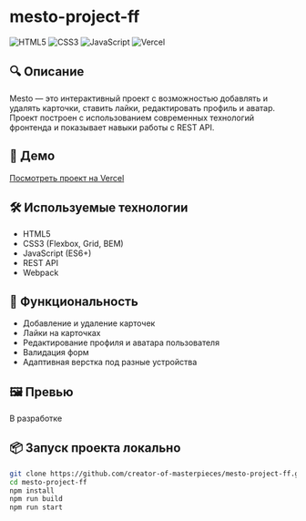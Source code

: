 # mesto-project-ff

![HTML5](https://img.shields.io/badge/HTML5-E34F26?style=flat&logo=html5&logoColor=white)
![CSS3](https://img.shields.io/badge/CSS3-1572B6?style=flat&logo=css3&logoColor=white)
![JavaScript](https://img.shields.io/badge/JavaScript-F7DF1E?style=flat&logo=javascript&logoColor=black)
![Vercel](https://img.shields.io/badge/Deployed%20on-Vercel-000000?style=flat&logo=vercel&logoColor=white)

## 🔍 Описание

Mesto — это интерактивный проект с возможностью добавлять и удалять карточки, ставить лайки, редактировать профиль и аватар.  
Проект построен с использованием современных технологий фронтенда и показывает навыки работы с REST API.

## 🚀 Демо

[Посмотреть проект на Vercel](https://mesto-project-ff.vercel.app)

## 🛠️ Используемые технологии

- HTML5
- CSS3 (Flexbox, Grid, BEM)
- JavaScript (ES6+)
- REST API
- Webpack

## 🧩 Функциональность

- Добавление и удаление карточек
- Лайки на карточках
- Редактирование профиля и аватара пользователя
- Валидация форм
- Адаптивная верстка под разные устройства

## 🖼 Превью

В разработке

## 📦 Запуск проекта локально

```bash
git clone https://github.com/creator-of-masterpieces/mesto-project-ff.git
cd mesto-project-ff
npm install
npm run build
npm run start
